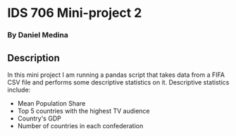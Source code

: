 # IDS 706 Mini-project 2
### By Daniel Medina
## Description
In this mini project I am running a pandas script that takes data from a FIFA CSV file and performs some descriptive statistics on it.
Descriptive statistics include:
* Mean Population Share
* Top 5 countries with the highest TV audience
* Country's GDP
* Number of countries in each confederation
